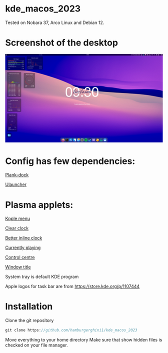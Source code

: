 # kde_macos_2023

Tested on Nobara 37, Arco Linux and Debian 12.

# Screenshot of the desktop

![Alt text](https://github.com/hamburgerghini1/kde_macos_2023/blob/main/Screenshot_20230207_093029.png)

# Config has few dependencies:
[Plank-dock](https://github.com/ricotz/plank)

[Ulauncher](https://github.com/Ulauncher/Ulauncher)

# Plasma applets:
[Kpple menu](https://www.pling.com/p/1384156)

[Clear clock](https://www.pling.com/p/1666554)

[Better inline clock](https://www.pling.com/p/1245902)

[Currently playing](https://www.pling.com/p/1821551)

[Control centre](https://www.pling.com/p/1916655)

[Window title](https://www.pling.com/p/1274218)

System tray is default KDE program

Apple logos for task bar are from https://store.kde.org/p/1107444

# Installation

Clone the git repository
```javascript
git clone https://github.com/hamburgerghini1/kde_macos_2023
```

Move everything to your home directory
Make sure that show hidden files is checked on your file manager.
